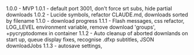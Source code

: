 1.0.0 - MVP
1.0.1 - default port 3001, don't force srt subs, hide partial downloads
1.0.2 - Lucide symbols, refactor CLAUDE.md, downloads sorted by filename
1.1.0 - download progress
1.1.1 - Flash messages, css refactor, LOG_LEVEL environment variable, remove download 'groups', +pycryptodomex in container
1.1.2 - Auto cleanup of aborted downlands on start up, queue display fixes, recognise .dfxp subtitles, JSON downloadJobs
1.1.3 - autosave settings,
